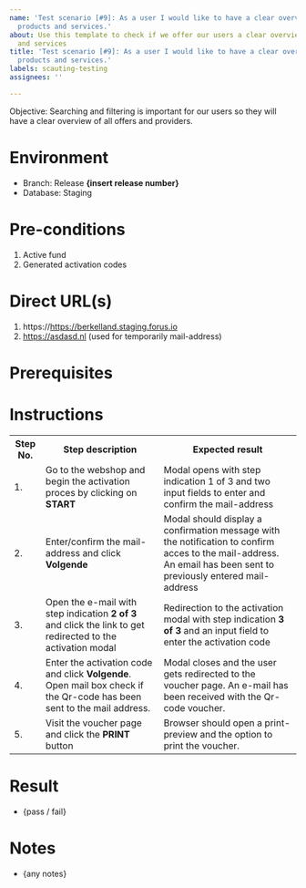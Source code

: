 ```yaml
---
name: 'Test scenario [#9]: As a user I would like to have a clear overview of all
  products and services.'
about: Use this template to check if we offer our users a clear overview of all products
  and services
title: 'Test scenario [#9]: As a user I would like to have a clear overview of all
  products and services.'
labels: scauting-testing
assignees: ''

---
```


Objective: Searching and filtering is important for our users so they will have a clear overview of all offers and providers.

# Environment

* Branch: Release **{insert release number}**
* Database: Staging

# Pre-conditions

1. Active fund
2. Generated activation codes 

# Direct URL(s)

1. https://https://berkelland.staging.forus.io
2. https://asdasd.nl (used for temporarily mail-address)

# Prerequisites

# Instructions

<table>
<tr><th>Step No.</th><th>Step description</th><th>Expected result</th></tr>
<tr><td>1.</td><td>Go to the webshop and begin the activation proces by clicking on <b>START<b></td><td>Modal opens with step indication 1 of 3 and two input fields to enter and confirm the mail-address</td></tr>
<tr><td>2.</td><td>Enter/confirm the mail-address and click <b>Volgende</b></td><td>Modal should display a confirmation message with the notification to confirm acces to the mail-address. An email has been sent to previously entered mail-address</td></tr>
<tr><td>3.</td><td>Open the e-mail with step indication <b>2 of 3</b> and click the link to get redirected to the activation modal</td><td>Redirection to the activation modal with step indication <b>3 of 3</b> and an input field to enter the activation code </td></tr>
<tr><td>4.</td><td>Enter the activation code and click <b>Volgende</b>. Open mail box check if the Qr-code has been sent to the mail address.</td><td>Modal closes and the user gets redirected to the voucher page. An e-mail has been received with the Qr-code voucher.</td></tr>
<tr><td>5.</td><td>Visit the voucher page and click the <b>PRINT</b> button</td><td>Browser should open a print-preview and the option to print the voucher.</td></tr>
</table>

# Result

* {pass / fail}

# Notes

* {any notes}
